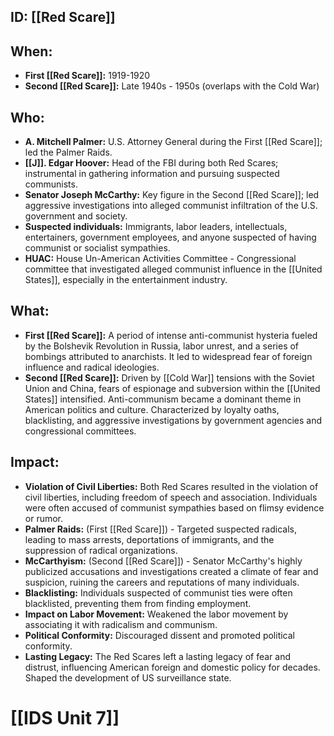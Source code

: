 ## ID: [[Red Scare]]

## When:
* **First [[Red Scare]]:** 1919-1920
* **Second [[Red Scare]]:** Late 1940s - 1950s (overlaps with the Cold War)

## Who:
* **A. Mitchell Palmer:** U.S. Attorney General during the First [[Red Scare]]; led the Palmer Raids.
* **[[J]]. Edgar Hoover:** Head of the FBI during both Red Scares; instrumental in gathering information and pursuing suspected communists.
* **Senator Joseph McCarthy:** Key figure in the Second [[Red Scare]]; led aggressive investigations into alleged communist infiltration of the U.S. government and society.
* **Suspected individuals:** Immigrants, labor leaders, intellectuals, entertainers, government employees, and anyone suspected of having communist or socialist sympathies.
* **HUAC:** House Un-American Activities Committee - Congressional committee that investigated alleged communist influence in the [[United States]], especially in the entertainment industry.

## What:
* **First [[Red Scare]]:**  A period of intense anti-communist hysteria fueled by the Bolshevik Revolution in Russia, labor unrest, and a series of bombings attributed to anarchists. It led to widespread fear of foreign influence and radical ideologies.
* **Second [[Red Scare]]:**  Driven by [[Cold War]] tensions with the Soviet Union and China, fears of espionage and subversion within the [[United States]] intensified. Anti-communism became a dominant theme in American politics and culture.  Characterized by loyalty oaths, blacklisting, and aggressive investigations by government agencies and congressional committees.

## Impact:
* **Violation of Civil Liberties:**  Both Red Scares resulted in the violation of civil liberties, including freedom of speech and association.  Individuals were often accused of communist sympathies based on flimsy evidence or rumor.
* **Palmer Raids:** (First [[Red Scare]]) - Targeted suspected radicals, leading to mass arrests, deportations of immigrants, and the suppression of radical organizations.
* **McCarthyism:** (Second [[Red Scare]]) - Senator McCarthy's highly publicized accusations and investigations created a climate of fear and suspicion, ruining the careers and reputations of many individuals.
* **Blacklisting:**  Individuals suspected of communist ties were often blacklisted, preventing them from finding employment.
* **Impact on Labor Movement:**  Weakened the labor movement by associating it with radicalism and communism.
* **Political Conformity:** Discouraged dissent and promoted political conformity.
* **Lasting Legacy:** The Red Scares left a lasting legacy of fear and distrust, influencing American foreign and domestic policy for decades. Shaped the development of US surveillance state.

# [[IDS Unit 7]]
